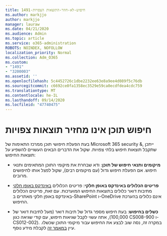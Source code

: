 ```yaml
---
title: 1491-חיפוש-לא-חוזר-התוצאות הצפויות
ms.author: markjjo
author: markjjo
manager: lauraw
ms.date: 04/21/2020
ms.audience: Admin
ms.topic: article
ms.service: o365-administration
ROBOTS: NOINDEX, NOFOLLOW
localization_priority: Normal
ms.collection: Adm_O365
ms.custom:
- "1491"
- "3200003"
ms.assetid: ''
ms.openlocfilehash: 5c4452726c1dbe2232ee63e8a9ee4d089f5c76db
ms.sourcegitcommit: c6692ce0fa1358ec3529e59ca0ecdfdea4cdc759
ms.translationtype: MT
ms.contentlocale: he-IL
ms.lasthandoff: 09/14/2020
ms.locfileid: "47740475"
---
```

# <a name="content-search-not-returning-expected-results"></a>חיפוש תוכן אינו מחזיר תוצאות צפויות

בעת הפעלת חיפושי תוכן ממרכז התאימות של Microsoft 365 security &, ייתכן שתקבל תוצאות חיפוש בלתי צפויות. שקול את הדברים הבאים העשויים להשפיע על תוצאות החיפוש:

- **מיקומים ותנאי חיפוש של תוכן**: ודא שבחרת את מיקומי התוכן המתאימים ותנאי חיפוש. אם הפעלת חיפוש גדול (עם מיקומים רבים), שקול לפצל אותו לחיפושים מרובים.

- **פריטים הכלולים באינדקס באופן חלקי**: פריטים הכלולים  [באינדקס באופן חלקי](https://docs.microsoft.com/microsoft-365/compliance/partially-indexed-items-in-content-search) מתיבות דואר כלולים בתוצאות החיפוש המוערכות. עם זאת, פריטים הכלולים באינדקס באופן חלקי מאתרים ב-SharePoint ו-OneDrive אינם כלולים בהערכת החיפוש.

- **כשלים בחיפוש**: בעת חיפוש מספר גדול של תיבות דואר (מעל לתיבות דואר של 100,000), אתה עשוי לקבל שגיאות חיפוש, עם קודי שגיאה כגון CS008-900 ו-CS012-002). במקרה זה, נסה שוב לבצע את החיפוש עבור מיקומי התוכן שכשלו. עיין  [במאמר זה](https://docs.microsoft.com/microsoft-365/compliance/retry-failed-content-search) לקבלת מידע נוסף.
